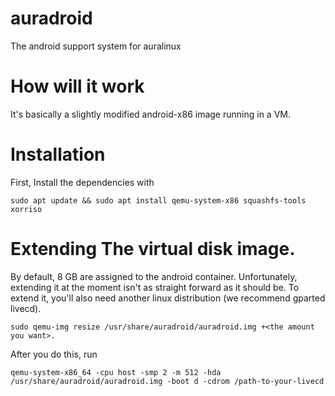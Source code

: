 # auradroid
The android support system for auralinux

# How will it work
It's basically a slightly modified android-x86 image running in a VM.

# Installation
First, Install the dependencies with 
```
sudo apt update && sudo apt install qemu-system-x86 squashfs-tools xorriso
```

# Extending The virtual disk image.

By default, 8 GB are assigned to the android container. Unfortunately, extending it at the moment isn't as straight forward as it should be. To extend it, you'll also need another linux distribution (we recommend gparted livecd).

```
sudo qemu-img resize /usr/share/auradroid/auradroid.img +<the amount you want>.

```
After you do this, run

```
qemu-system-x86_64 -cpu host -smp 2 -m 512 -hda /usr/share/auradroid/auradroid.img -boot d -cdrom /path-to-your-livecd 
